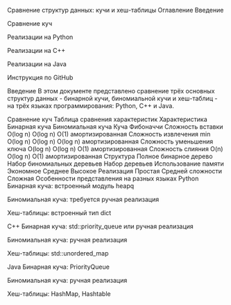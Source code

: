Сравнение структур данных: кучи и хеш-таблицы
Оглавление
Введение

Сравнение куч

Реализации на Python

Реализации на C++

Реализации на Java

Инструкция по GitHub

Введение
В этом документе представлено сравнение трёх основных структур данных - бинарной кучи, биномиальной кучи и хеш-таблиц - на трёх языках программирования: Python, C++ и Java.

Сравнение куч
Таблица сравнения характеристик
Характеристика	Бинарная куча	Биномиальная куча	Куча Фибоначчи
Сложность вставки	O(log n)	O(log n)	O(1) амортизированная
Сложность извлечения min	O(log n)	O(log n)	O(log n) амортизированная
Сложность уменьшения ключа	O(log n)	O(log n)	O(1) амортизированная
Сложность слияния	O(n)	O(log n)	O(1) амортизированная
Структура	Полное бинарное дерево	Набор биномиальных деревьев	Набор деревьев
Использование памяти	Экономное	Среднее	Высокое
Реализация	Простая	Средней сложности	Сложная
Особенности представления на разных языках
Python
Бинарная куча: встроенный модуль heapq

Биномиальная куча: требуется ручная реализация

Хеш-таблицы: встроенный тип dict

C++
Бинарная куча: std::priority_queue или ручная реализация

Биномиальная куча: ручная реализация

Хеш-таблицы: std::unordered_map

Java
Бинарная куча: PriorityQueue

Биномиальная куча: ручная реализация

Хеш-таблицы: HashMap, Hashtable

